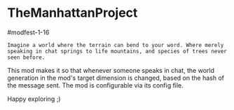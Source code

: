 # TheManhattanProject
#modfest-1-16

`Imagine a world where the terrain can bend to your word. Where merely speaking in chat springs to life mountains, and species of trees never seen before.`

This mod makes it so that whenever someone speaks in chat, the world generation in the mod's target dimension is changed, based on the hash of the message sent.
The mod is configurable via its config file.

Happy exploring ;)
